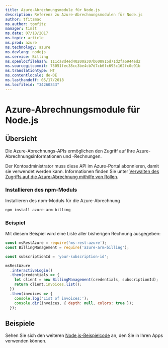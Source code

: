 ```yaml
---
title: Azure-Abrechnungsmodule für Node.js
description: Referenz zu Azure-Abrechnungsmodulen für Node.js
author: tfitzmac
ms.author: tomfitz
manager: timlt
ms.date: 07/18/2017
ms.topic: article
ms.prod: azure
ms.technology: azure
ms.devlang: nodejs
ms.service: Billing
ms.openlocfilehash: 111ca8d4ed40200a307b608915d71d2fa6944ed2
ms.sourcegitcommit: 75051fec38cc3be4cb7d7cb6fc695c162fc0e91b
ms.translationtype: HT
ms.contentlocale: de-DE
ms.lasthandoff: 05/17/2018
ms.locfileid: "34260343"
---
```

# <a name="azure-billing-modules-for-nodejs"></a>Azure-Abrechnungsmodule für Node.js

## <a name="overview"></a>Übersicht
Die Azure-Abrechnungs-APIs ermöglichen den Zugriff auf Ihre Azure-Abrechnungsinformationen und -Rechnungen.

Der Kontoadministrator muss diese API im Azure-Portal abonnieren, damit sie verwendet werden kann. Informationen finden Sie unter [Verwalten des Zugriffs auf die Azure-Abrechnung mithilfe von Rollen](https://docs.microsoft.com/azure/billing/billing-manage-access).

### <a name="install-the-npm-module"></a>Installieren des npm-Moduls 

Installieren des npm-Moduls für die Azure-Abrechnung 

```bash
npm install azure-arm-billing
```
### <a name="example"></a>Beispiel 
 
Mit diesem Beispiel wird eine Liste aller bisherigen Rechnung ausgegeben:
 
```javascript 
const msRestAzure = require('ms-rest-azure');
const BillingManagement = require('azure-arm-billing');

const subscriptionId = 'your-subscription-id';

msRestAzure
  .interactiveLogin()
  .then(credentials => {
    let client = new BillingManagement(credentials, subscriptionId);
    return client.invoices.list();
  })
  .then(invoices => {
    console.log('List of invoices:');
    console.dir(invoices, { depth: null, colors: true });
  });
``` 


## <a name="samples"></a>Beispiele

Sehen Sie sich den weiteren [Node.js-Beispielcode](https://azure.microsoft.com/resources/samples/?platform=nodejs) an, den Sie in Ihren Apps verwenden können.
